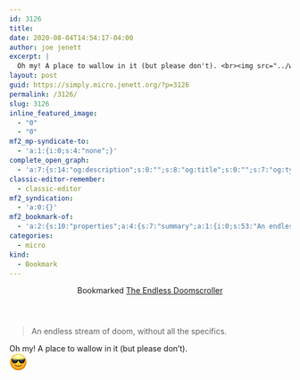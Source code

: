 ```yaml
---
id: 3126
title: 
date: 2020-08-04T14:54:17-04:00
author: joe jenett
excerpt: |
  Oh my! A place to wallow in it (but please don't). <br><img src="../wp-content/uploads/2020/08/sunglasses-sm.png" alt="" width="32" class="alignnone size-full wp-image-2252">
layout: post
guid: https://simply.micro.jenett.org/?p=3126
permalink: /3126/
slug: 3126
inline_featured_image:
  - "0"
  - "0"
mf2_mp-syndicate-to:
  - 'a:1:{i:0;s:4:"none";}'
complete_open_graph:
  - 'a:7:{s:14:"og:description";s:0:"";s:8:"og:title";s:0:"";s:7:"og:type";s:0:"";s:12:"twitter:card";s:7:"summary";s:15:"twitter:creator";s:0:"";s:19:"twitter:description";s:0:"";s:8:"og:image";s:0:"";}'
classic-editor-remember:
  - classic-editor
mf2_syndication:
  - 'a:0:{}'
mf2_bookmark-of:
  - 'a:2:{s:10:"properties";a:4:{s:7:"summary";a:1:{i:0;s:53:"An endless stream of doom, without all the specifics.";}s:4:"name";a:1:{i:0;s:24:"The Endless Doomscroller";}s:3:"url";a:1:{i:0;s:32:"https://endlessdoomscroller.com/";}s:11:"publication";a:1:{i:0;s:23:"endlessdoomscroller.com";}}s:4:"type";s:4:"cite";}'
categories:
  - micro
kind:
  - Bookmark
---
```

<div class="entry-reaction"><section class="response u-bookmark-of h-cite"><header><span class="kind-display-text">Bookmarked</span> <a href="https://endlessdoomscroller.com/" class="p-name u-url">The Endless Doomscroller</a> </header>
<blockquote class="e-summary">An endless stream of doom, without all the specifics.</blockquote></section></div>
<div class="entry-content e-content" itemprop="description articleBody">
<p>Oh my! A place to wallow in it (but please don’t). <br><img src="../wp-content/uploads/2020/08/sunglasses-sm.png" alt="" class="size-full wp-image-2252" width="32"></p>
</div>